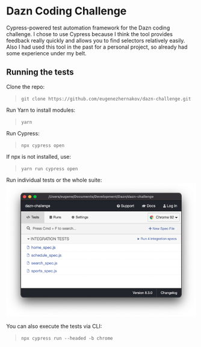# Dazn Coding Challenge
Cypress-powered test automation framework for the Dazn coding challenge.
I chose to use Cypress because I think the tool provides feedback really quickly and allows you to find selectors relatively easily. Also I had used this tool in the past for a personal project, so already had some experience under my belt.

## Running the tests
Clone the repo:
> `git clone https://github.com/eugenezhernakov/dazn-challenge.git`

Run Yarn to install modules:
> `yarn`

Run Cypress:
> `npx cypress open`

If npx is not installed, use:
> `yarn run cypress open`

Run individual tests or the whole suite:
![Run tests](/screenshot.png "Run tests")

You can also execute the tests via CLI:
> `npx cypress run --headed -b chrome `